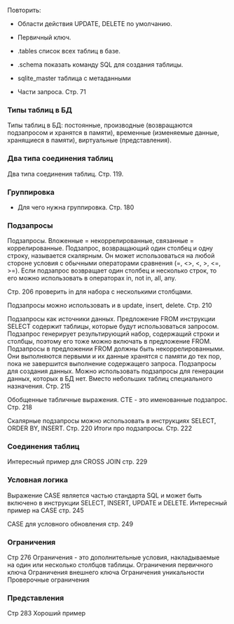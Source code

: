Повторить:
* Области действия UPDATE, DELETE по умолчанию.
* Первичный ключ. 
* .tables список всех таблиц в базе. 
* .schema показать команду SQL для создания таблицы.
* sqlite_master таблица с метаданными 

* Части запроса. Стр. 71

### Типы таблиц в БД
Типы таблиц в БД: постоянные, производные (возвращаются подзапросом и хранятся в памяти), временные (изменяемые данные, хранящиеся в памяти), виртуальные (представления).

### Два типа соединения таблиц
Два типа соединения таблиц. Стр. 119.

### Группировка
* Для чего нужна группировка. Стр. 180

### Подзапросы
Подзапросы. Вложенные = некоррелированные, связанные = коррелированные.
Подзапрос, возвращающий один столбец и одну строку, называется скалярным.
Он может использоваться на любой стороне условия с обычными операторами сравнения (=, <>, <, >, <=, >=).
Если подзапрос возвращает один столбец и несколько строк, то его можно использовать в операторах in, not in, all, any.

Стр. 206 проверить in для набора с несколькими столбцами.

Подзапросы можно использовать и в update, insert, delete. Стр. 210

Подзапросы как источники данных. Предложение FROM инструкции SELECT содержит таблицы, которые будут использоваться запросом. Подзапрос генерирует результирующий набор, содержащий строки и столбцы, поэтому его тоже можно включать в предложение FROM. Подзапросы в предложении FROM должны быть некоррелированными. Они выполняются первыми и их данные хранятся с памяти до тех пор, пока не завершится выполнение содержащего запроса.
Подзапросы для создания данных. Можно использовать подзапросы для генерации данных, которых в БД нет. Вместо небольших таблиц специального назначения. Стр. 215

Обобщенные табличные выражения. CTE - это именованные подзапрос. Стр. 218

Скалярные подзапросы можно использовать в инструкциях SELECT, ORDER BY, INSERT. Стр. 220
Итоги про подзапросы. Стр. 222

### Соединения таблиц
Интересный пример для CROSS JOIN стр. 229

### Условная логика
Выражение CASE является частью стандарта SQL и может быть включено в инструкции SELECT, INSERT, UPDATE и DELETE.
Интересный пример на CASE стр. 245

CASE для условного обновления стр. 249

### Ограничения
Стр 276 Ограничения - это дополнительные условия, накладываемые на один или несколько столбцов таблицы.
Ограничения первичного ключа
Ограничения внешнего ключа
Ограничения уникальности
Проверочные ограничения

### Представления
Стр 283 Хороший пример
